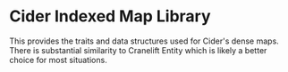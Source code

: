 # Cider Indexed Map Library
This provides the traits and data structures used for Cider's dense maps. There
is substantial similarity to Cranelift Entity which is likely a better choice
for most situations.
